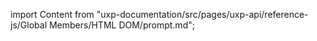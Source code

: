 
import Content from "uxp-documentation/src/pages/uxp-api/reference-js/Global Members/HTML DOM/prompt.md";

<Content query="product=xd"/>
